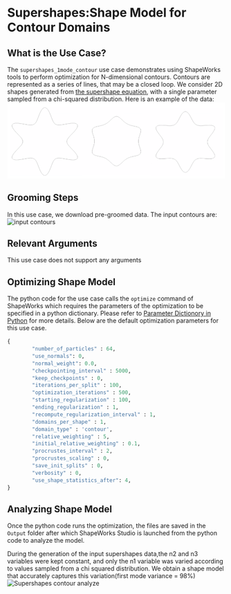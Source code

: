 # Supershapes:Shape Model for Contour Domains

## What is the Use Case?

The `supershapes_1mode_contour` use case demonstrates using ShapeWorks tools to perform optimization for N-dimensional contours.
Contours are represented as a series of lines, that may be a closed loop. We consider 2D shapes generated from [the supershape equation](http://paulbourke.net/geometry/supershape/), with a single parameter sampled from a chi-squared distribution.
Here is an example of the data:
![Supershapes contour](../../img/use-cases/supershapes_contour.png)

## Grooming Steps

In this use case, we download pre-groomed data.
The input contours are: 
![input contours](https://sci.utah.edu/~shapeworks/doc-resources/pngs/supershapes_input.png)
## Relevant Arguments

This use case does not support any arguments

## Optimizing Shape Model
The python code for the use case calls the `optimize` command of ShapeWorks which requires the parameters of the optimization to be specified in a python dictionary. Please refer to [Parameter Dictionory in Python](../../workflow/optimize.md#parameter-dictionary-in-python) for more details.
Below are the default optimization parameters for this use case.


```python
{
        "number_of_particles" : 64,
        "use_normals": 0,
        "normal_weight": 0.0,
        "checkpointing_interval" : 5000,
        "keep_checkpoints" : 0,
        "iterations_per_split" : 100,
        "optimization_iterations" : 500,
        "starting_regularization" : 100,
        "ending_regularization" : 1,
        "recompute_regularization_interval" : 1,
        "domains_per_shape" : 1,
        "domain_type" : 'contour',
        "relative_weighting" : 5,
        "initial_relative_weighting" : 0.1,
        "procrustes_interval" : 2,
        "procrustes_scaling" : 0,
        "save_init_splits" : 0,
        "verbosity" : 0,
        "use_shape_statistics_after": 4,
}
```

## Analyzing Shape Model
Once the python code runs the optimization, the files are saved in the `Output` folder after which ShapeWorks Studio is launched from the python code to analyze the model. 
           
During the generation of the input supershapes data,the n2 and n3 variables were kept constant, and only the n1 variable was varied according to values sampled from a chi squared distribution. We obtain a shape model that accurately captures this variation(first mode variance = 98%)
![Supershapes contour analyze](https://sci.utah.edu/~shapeworks/doc-resources/gifs/supershapes_contour.gif)
